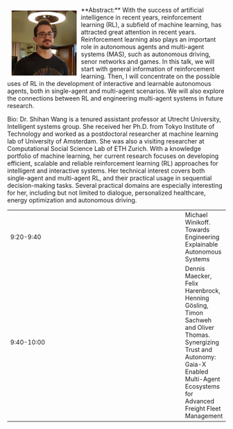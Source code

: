 <style>
.col-1{width:100%;white-space: nowrap;}
</style>

<img src="assets/images/me.jpg" alt="Stephen Cranefield" style="max-width: 150px; float: left; margin-left: 10px; margin-right: 10px;">

<p style="margin-top: -10px;"> **Abstract:** With the success of artificial intelligence in recent years, reinforcement learning (RL), a subfield of machine learning, has attracted great attention in recent years. Reinforcement learning also plays an important role in autonomous agents and multi-agent systems (MAS), such as autonomous driving, senor networks and games. In this talk, we will start with general information of reinforcement learning. Then, I will concentrate on the possible uses of RL in the development of interactive and learnable autonomous agents, both in single-agent and multi-agent scenarios. We will also explore the connections between RL and engineering multi-agent systems in future research.

Bio: Dr. Shihan Wang is a tenured assistant professor at Utrecht University, Intelligent systems group. She received her Ph.D. from Tokyo Institute of Technology and worked as a postdoctoral researcher at machine learning lab of University of Amsterdam. She was also a visiting researcher at Computational Social Science Lab of ETH Zurich. With a knowledge portfolio of machine learning, her current research focuses on developing efficient, scalable and reliable reinforcement learning (RL) approaches for intelligent and interactive systems. Her technical interest covers both single-agent and multi-agent RL, and their practical usage in sequential decision-making tasks. Several practical domains are especially interesting for her, including but not limited to dialogue, personalized healthcare, energy optimization and autonomous driving.


<table>
  <tr>
    <td class='col-1'>9:20-9:40</td>
    <td>Michael Winikoff. Towards Engineering Explainable Autonomous Systems</td>
  </tr>
  <tr>
    <td class='col-1'>9:40-10:00</td>
    <td>Dennis Maecker, Felix Harenbrock, Henning Gösling, Timon Sachweh and Oliver Thomas. Synergizing Trust and Autonomy: Gaia-X Enabled Multi-Agent Ecosystems for Advanced Freight Fleet Management</td>
  </tr>
</table>
